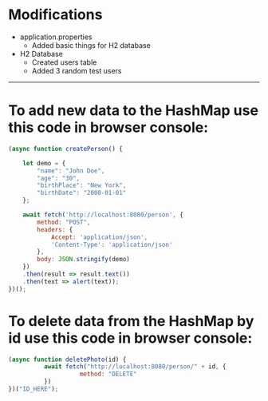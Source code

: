 # Modifications
- application.properties
  - Added basic things for H2 database
- H2 Database
  - Created users table
  - Added 3 random test users

---

# To add new data to the HashMap use this code in browser console:
```js
(async function createPerson() {

    let demo = {
        "name": "John Doe",
        "age": "30",
        "birthPlace": "New York",
        "birthDate": "2000-01-01"
    };

    await fetch('http://localhost:8080/person', {
        method: "POST",
        headers: {
            Accept: 'application/json',
            'Content-Type': 'application/json'
        },
        body: JSON.stringify(demo)
    })
    .then(result => result.text())
    .then(text => alert(text));
})();
```

# To delete data from the HashMap by id use this code in browser console:
```js
(async function deletePhoto(id) {
          await fetch("http://localhost:8080/person/" + id, {
                    method: "DELETE"
          })
})("ID_HERE");
```